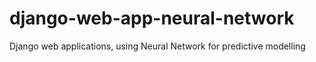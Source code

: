 # django-web-app-neural-network
Django web applications, using Neural Network for predictive modelling 
